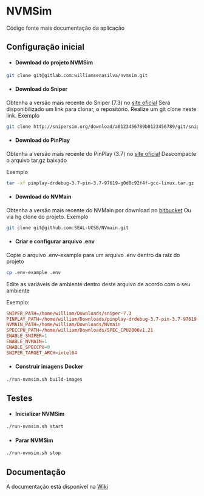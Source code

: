 # NVMSim

Código fonte mais documentação da aplicação

## Configuração inicial

- #### Download do projeto NVMSim

```bash
git clone git@gitlab.com:williamsenasilva/nvmsim.git
```

- #### Download do Sniper
Obtenha a versão mais recente do Sniper (7.3) no <a href="https://snipersim.org/w/Download" target="_blank">site oficial</a>
Será disponibilizado um link para clonar, o repositório. Realize um git clone neste link.
Exemplo
```bash
git clone http://snipersim.org/download/a0123456789b0123456789/git/sniper.git
```

- #### Download do PinPlay
Obtenha a versão mais recente do PinPlay (3.7) no <a href="https://software.intel.com/content/www/us/en/develop/articles/program-recordreplay-toolkit.html" target="_blank">site oficial</a>
Descompacte o arquivo tar.gz baixado

Exemplo
```bash
tar -xf pinplay-drdebug-3.7-pin-3.7-97619-g0d0c92f4f-gcc-linux.tar.gz
```

- #### Download do NVMain
Obtenha a versão mais recente do NVMain por download no <a href="https://bitbucket.org/mrp5060/nvmain" target="_blank">bitbucket</a>
Ou via hg clone do projeto.
Exemplo
```bash
git clone git@github.com:SEAL-UCSB/NVmain.git
```

- #### Criar e configurar arquivo .env
Copie o arquivo .env-example para um arquivo .env dentro da raíz do projeto
```bash
cp .env-example .env
```
Edite as variáveis de ambiente dentro deste arquivo de acordo com o seu ambiente

Exemplo:
```conf
SNIPER_PATH=/home/william/Downloads/sniper-7.3
PINPLAY_PATH=/home/william/Downloads/pinplay-drdebug-3.7-pin-3.7-97619-g0d0c92f4f-gcc-linux
NVMAIN_PATH=/home/william/Downloads/NVmain
SPECCPU_PATH=/home/william/Downloads/SPEC_CPU2006v1.21
ENABLE_SNIPER=1
ENABLE_NVMAIN=1
ENABLE_SPECCPU=0
SNIPER_TARGET_ARCH=intel64
```

- #### Construir imagens Docker
```bash
./run-nvmsim.sh build-images
```

## Testes

- #### Inicializar NVMSim

```bash
./run-nvmsim.sh start
```

- #### Parar NVMSim

```bash
./run-nvmsim.sh stop
```

## Documentação
A documentação está disponível na [Wiki](../../wikis/home)
